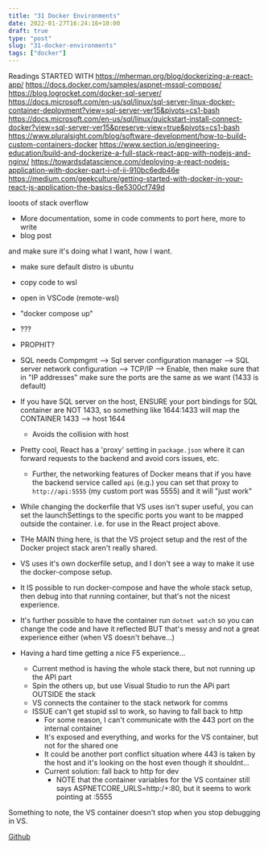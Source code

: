 ```yaml
---
title: "31 Docker Environments"
date: 2022-01-27T16:24:16+10:00
draft: true
type: "post"
slug: "31-docker-environments"
tags: ["docker"]
---
```




<!--more-->  

Readings
STARTED WITH https://mherman.org/blog/dockerizing-a-react-app/
https://docs.docker.com/samples/aspnet-mssql-compose/
https://blog.logrocket.com/docker-sql-server/
https://docs.microsoft.com/en-us/sql/linux/sql-server-linux-docker-container-deployment?view=sql-server-ver15&pivots=cs1-bash
https://docs.microsoft.com/en-us/sql/linux/quickstart-install-connect-docker?view=sql-server-ver15&preserve-view=true&pivots=cs1-bash
https://www.pluralsight.com/blog/software-development/how-to-build-custom-containers-docker
https://www.section.io/engineering-education/build-and-dockerize-a-full-stack-react-app-with-nodejs-and-nginx/
https://towardsdatascience.com/deploying-a-react-nodejs-application-with-docker-part-i-of-ii-910bc6edb46e
https://medium.com/geekculture/getting-started-with-docker-in-your-react-js-application-the-basics-6e5300cf749d

looots of stack overflow

- More documentation, some in code comments to port here, more to write
- blog post

and make sure it's doing what I want, how I want.

- make sure default distro is ubuntu
- copy code to wsl
- open in VSCode (remote-wsl)
- "docker compose up"
- ???
- PROPHIT?

- SQL needs Compmgmt --> Sql server configuration manager --> SQL server network configuration --> TCP/IP --> Enable, then make sure that in "IP addresses" make sure the ports are the same as we want (1433 is default)

- If you have SQL server on the host, ENSURE your port bindings for SQL container are NOT 1433, so something like 1644:1433 will map the CONTAINER 1433 --> host 1644
  - Avoids the collision with host


- Pretty cool, React has a 'proxy' setting in `package.json` where it can forward requests to the backend and avoid cors issues, etc.
  - Further, the networking features of Docker means that if you have the backend service called `api` (e.g.) you can set that proxy to `http://api:5555` (my custom port was 5555) and it will "just work"

- While changing the dockerfile that VS uses isn't super useful, you can set the launchSettings to the specific ports you want to be mapped outside the container. i.e. for use in the React project above.

- THe MAIN thing here, is that the VS project setup and the rest of the Docker project stack aren't really shared.
- VS uses it's own dockerfile setup, and I don't see a way to make it use the docker-compose setup.
- It IS possible to run docker-compose and have the whole stack setup, then debug into that running container, but that's not the nicest experience.
- It's further possible to have the container run `dotnet watch` so you can change the code and have it reflected BUT that's messy and not a great experience either (when VS doesn't behave...)

- Having a hard time getting a nice F5 experience...
  - Current method is having the whole stack there, but not running up the API part
  - Spin the others up, but use Visual Studio to run the APi part OUTSIDE the stack
  - VS connects the container to the stack network for comms
  - ISSUE can't get stupid ssl to work, so having to fall back to http
    - For some reason, I can't communicate with the 443 port on the internal container
    - It's exposed and everything, and works for the VS container, but not for the shared one
    - It could be another port conflict situation where 443 is taken by the host and it's looking on the host even though it shouldnt...
    - Current solution: fall back to http for dev
      - NOTE that the container variables for the VS container still says ASPNETCORE_URLS=http:/+:80, but it seems to work pointing at :5555


Something to note, the VS container doesn't stop when you stop debugging in VS. 

[Github](https://github.com/kael-larkin/DockerisationExperiment)